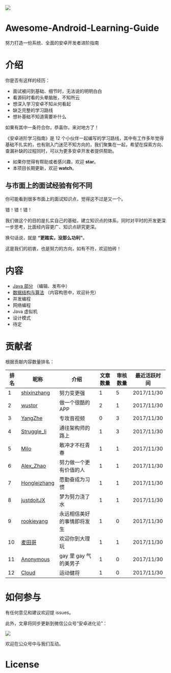 
![](https://avatars3.githubusercontent.com/u/32798425?s=400&u=e2ad1a5a21fc71ff2f8511866395beca599656f9&v=4)

# Awesome-Android-Learning-Guide

努力打造一份系统、全面的安卓开发者进阶指南

# 介绍

你是否有这样的经历：

- 面试被问到基础、细节时，无法说的明明白白
- 看源码时看的头晕脑胀，不知所云
- 想深入学习安卓不知从何看起
- 缺乏完整的学习路线
- 想补基础不知道需要补什么

如果有其中一条符合你，恭喜你，来对地方了！

《安卓进阶学习指南》是 12 个小伙伴一起编写的学习路线，其中有工作多年觉得基础不扎实的，也有刚入门迷茫不知方向的，我们聚集在一起，希望在探索方向、查漏补缺的过程同时，可以为更多安卓开发者提供帮助。


- 如果你觉得有帮助或者感兴趣，欢迎 **star**。
- 本项目长期更新，欢迎 **watch**。


## 与市面上的面试经验有何不同

你可能看到很多市面上的面试知识点，觉得这不过是又一个。

错！错！错！

我们做这个的目的是扎实自己的基础，建立知识点的体系，同时对平时的开发更深一步思考，比面经内容更广、知识点研究更深。

换句话说，就是 **“更踏实，没那么功利”**。

这是我们的初衷，也是努力的方向，如有不符，欢迎拍砖！

 
# 内容


- [Java 部分](java/README.md) （编辑、发布中）
- [数据结构与算法](datastruct/README.md) （内容构思中，欢迎补充）
- 并发编程
- 网络编程
- Java 虚拟机
- 设计模式
- 待定

# 贡献者

根据贡献内容数量排名：


| 排名 | 昵称 | 介绍 |文章数量 | 审核数量 | 最近活跃时间 |
| --- | --- | --- | --- |--- | --- |
| 1 | [shixinzhang](https://github.com/shixinzhang) | 努力变更强 | 1 | 5 | 2017/11/30 |
| 2 | [wustor](https://github.com/wustor) | 做一个很酷的APP | 2 | 1 | 2017/11/30 |
| 3 | [YangZhe](https://github.com/StudyLifeTime) | 专攻音视频 | 0 | 3 | 2017/11/30 |
| 4 | [Struggle_li](https://github.com/LiPingStruggle) | 通往架构师的路上 | 1 | 3 | 2017/11/30 |
| 5 | [Milo](https://github.com/hzmeibi) | 敢冲才不枉青春 | 1 | 1 | 2017/11/30 |
| 6 | [Alex_Zhao](https://github.com/zgh0711)| 努力做一个更有价值的人 | 1 | 1 | 2017/11/30 |
| 7 | [Hongleizhang](https://github.com/RayCourant)| 愿勤奋成为习惯 | 1 | 1 | 2017/11/30 |
| 8 | [justdoitJX](https://github.com/justdoitJX) | 梦为努力浇了水 | 1 | 1 | 2017/11/30 |
| 9 | [rookieyang](https://github.com/firstdream10) | 永远相信美好的事情即将发生 | 1 | 0 | 2017/11/30 |
| 10 | [麦田哥](https://github.com/wheat7)| 欢迎你到大理玩  | 1 | 1 | 2017/11/30 |
| 11 | [Anonymous](https://github.com/diamondlin2016) |  gay 里 gay 气的美男子| 1 | 0 | 2017/11/30 |
| 12 | [Cloud](https://github.com/cloud9527) | 运动健将 | 1 | 0 | 2017/11/30 |


# 如何参与

有任何意见和建议欢迎提 issues。

此外，文章将同步更新到微信公众号“安卓进化论”：

![](http://img.blog.csdn.net/20160923012706321) 

欢迎在公众号中与我们互动。

# License

